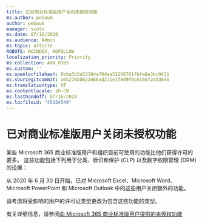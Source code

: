 ```yaml
---
title: 已对商业标准版用户关闭未授权功能
ms.author: pebaum
author: pebaum
manager: scotv
ms.date: 07/16/2020
ms.audience: Admin
ms.topic: article
ROBOTS: NOINDEX, NOFOLLOW
localization_priority: Priority
ms.collection: Adm_O365
ms.custom: ''
ms.openlocfilehash: 6bba3b5a53304a78daa52268761fbfa8e3bc0431
ms.sourcegitcommit: a05276bd623466ad211e1f8d9f0c616672dd3640
ms.translationtype: HT
ms.contentlocale: zh-CN
ms.lasthandoff: 07/16/2020
ms.locfileid: "45154549"
---
```

# <a name="unlicensed-features-turned-off-for-business-standard-users"></a>已对商业标准版用户关闭未授权功能

某些 Microsoft 365 商业标准版用户和组织目前可使用的功能比他们获得许可的要多。 这些功能包括下列用于分类、标识和保护 (CLP) 以及数字权限管理 (DRM) 的设置：
    
从 2020 年 6 月 30 日开始，已对 Microsoft Excel、Microsoft Word、Microsoft PowerPoint 和 Microsoft Outlook 中的这些用户关闭额外的功能。

请考虑将受影响的用户的许可证类型更改为包含这些功能的类型。 

有关详细信息，请参阅[向 Microsoft 365 商业标准版用户提供的未授权功能](https://support.microsoft.com/help/4568654/extra-features-to-be-turned-off-for-microsoft-365-business-standard?preview)